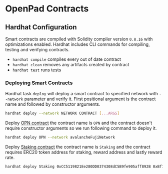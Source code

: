 # OpenPad Contracts

## Hardhat Configuration

Smart contracts are compiled with Solidity compiler version `0.8.16` with optimizations enabled. Hardhat includes CLI commands for compiling, testing and verifying contracts.

- `hardhat compile` compiles every out of date contract
- `hardhat clean` removes any artifacts created by contract
- `hardhat test` runs tests

### Deploying Smart Contracts

Hardhat task `deploy` will deploy a smart contract to specified network with `--network` parameter and verify it. First positional argument is the contract name and followed by constructor arguments.

```sh
hardhat deploy --network NETWORK CONTRACT [...ARGS]
```

Deploy [OPN contract](./contracts/OPN.sol) the contract name is `OPN` and the contract doesn't require constructor arguments so we run following command to deploy it.
```sh
hardhat deploy OPN --network avalancheFujiNetwork
```

Deploy [Staking contract](./contracts/Staking.sol) the contract name is `Staking` and the contract requires ERC20 token address for staking, reward address and lastly reward rate.
```sh
hardhat deploy Staking 0xCC5119821Ee280DD0374308dC5B9fe905aff892B 0xBf1345f1b27A711EB3128288db1783DB19027DA2 100 --network avalancheFujiNetwork
```
